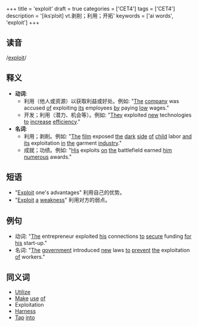 +++
title = 'exploit'
draft = true
categories = ['CET4']
tags = ['CET4']
description = '[iksˈplɔit] vt.剥削；利用；开拓'
keywords = ['ai words', 'exploit']
+++

## 读音
/[exploit](/post/exploit/)/ 

## 释义
- **动词**:
    - 利用（他人或资源）以获取利益或好处。例如: "[The](/post/the/) [company](/post/company/) was accused [of](/post/of/) exploiting [its](/post/its/) employees [by](/post/by/) paying [low](/post/low/) wages."
    - 开发；利用（潜力、机会等）。例如: "[They](/post/they/) exploited [new](/post/new/) technologies [to](/post/to/) [increase](/post/increase/) [efficiency](/post/efficiency/)."
- **名词**:
    - 利用；剥削。例如: "[The](/post/the/) [film](/post/film/) exposed [the](/post/the/) [dark](/post/dark/) [side](/post/side/) [of](/post/of/) [child](/post/child/) labor [and](/post/and/) [its](/post/its/) exploitation [in](/post/in/) [the](/post/the/) garment [industry](/post/industry/)."
    - 成就；功绩。例如: "[His](/post/his/) exploits [on](/post/on/) [the](/post/the/) battlefield earned [him](/post/him/) [numerous](/post/numerous/) awards."

## 短语
- "[Exploit](/post/exploit/) one's advantages" 利用自己的优势。
- "[Exploit](/post/exploit/) [a](/post/a/) [weakness](/post/weakness/)" 利用对方的弱点。

## 例句
- 动词: "[The](/post/the/) entrepreneur exploited [his](/post/his/) connections [to](/post/to/) [secure](/post/secure/) funding [for](/post/for/) [his](/post/his/) start-up."
- 名词: "[The](/post/the/) [government](/post/government/) introduced [new](/post/new/) laws [to](/post/to/) [prevent](/post/prevent/) [the](/post/the/) exploitation [of](/post/of/) workers."

## 同义词
- [Utilize](/post/utilize/)
- [Make](/post/make/) [use](/post/use/) [of](/post/of/)
- Exploitation
- [Harness](/post/harness/)
- [Tap](/post/tap/) [into](/post/into/)
